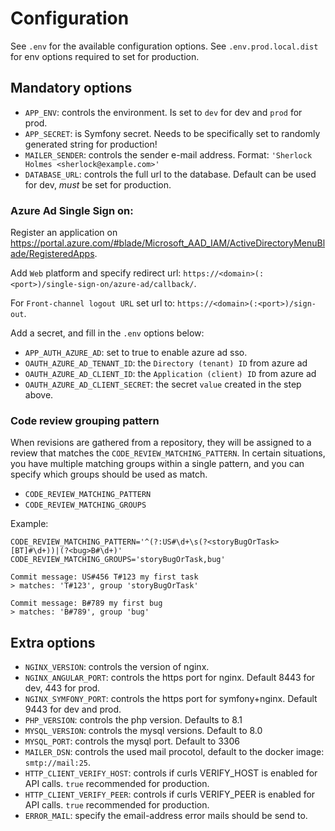 # Configuration

See `.env` for the available configuration options. See `.env.prod.local.dist` for env options required to set for production.

## Mandatory options

- `APP_ENV`: controls the environment. Is set to `dev` for dev and `prod` for prod.
- `APP_SECRET`: is Symfony secret. Needs to be specifically set to randomly generated string for production!
- `MAILER_SENDER`: controls the sender e-mail address. Format: `'Sherlock Holmes <sherlock@example.com>'`
- `DATABASE_URL`: controls the full url to the database. Default can be used for dev, _must_ be set for production.

### Azure Ad Single Sign on:

Register an application on https://portal.azure.com/#blade/Microsoft_AAD_IAM/ActiveDirectoryMenuBlade/RegisteredApps.

Add `Web` platform and specify redirect url: `https://<domain>(:<port>)/single-sign-on/azure-ad/callback/`.

For `Front-channel logout URL` set url to: `https://<domain>(:<port>)/sign-out`.

Add a secret, and fill in the `.env` options below:

- `APP_AUTH_AZURE_AD`: set to true to enable azure ad sso.
- `OAUTH_AZURE_AD_TENANT_ID`: the `Directory (tenant) ID` from azure ad
- `OAUTH_AZURE_AD_CLIENT_ID`: the `Application (client) ID` from azure ad
- `OAUTH_AZURE_AD_CLIENT_SECRET`: the secret `value` created in the step above.

### Code review grouping pattern
When revisions are gathered from a repository, they will be assigned to a review that matches the `CODE_REVIEW_MATCHING_PATTERN`. In certain
situations, you have multiple matching groups within a single pattern, and you can specify which groups should be used as match.

- `CODE_REVIEW_MATCHING_PATTERN`
- `CODE_REVIEW_MATCHING_GROUPS`

Example:
```
CODE_REVIEW_MATCHING_PATTERN='^(?:US#\d+\s(?<storyBugOrTask>[BT]#\d+))|(?<bug>B#\d+)'
CODE_REVIEW_MATCHING_GROUPS='storyBugOrTask,bug'

Commit message: US#456 T#123 my first task
> matches: 'T#123', group 'storyBugOrTask'

Commit message: B#789 my first bug
> matches: 'B#789', group 'bug'
```

## Extra options

- `NGINX_VERSION`: controls the version of nginx.
- `NGINX_ANGULAR_PORT`: controls the https port for nginx. Default 8443 for dev, 443 for prod.
- `NGINX_SYMFONY_PORT`: controls the https port for symfony+nginx. Default 9443 for dev and prod.
- `PHP_VERSION`: controls the php version. Defaults to 8.1
- `MYSQL_VERSION`: controls the mysql versions. Default to 8.0
- `MYSQL_PORT`: controls the mysql port. Default to 3306
- `MAILER_DSN`: controls the used mail procotol, default to the docker image: `smtp://mail:25`.
- `HTTP_CLIENT_VERIFY_HOST`: controls if curls VERIFY_HOST is enabled for API calls. `true` recommended for production.
- `HTTP_CLIENT_VERIFY_PEER`: controls if curls VERIFY_PEER is enabled for API calls. `true` recommended for production.
- `ERROR_MAIL`: specify the email-address error mails should be send to.
